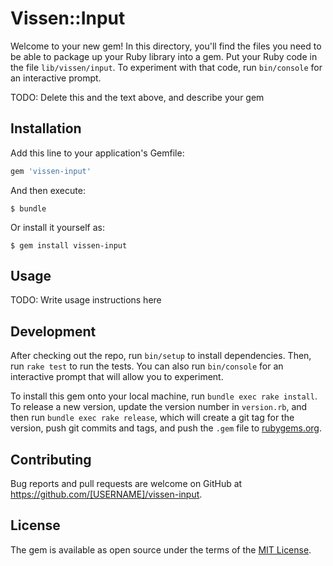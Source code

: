 # Vissen::Input

Welcome to your new gem! In this directory, you'll find the files you need to be able to package up your Ruby library into a gem. Put your Ruby code in the file `lib/vissen/input`. To experiment with that code, run `bin/console` for an interactive prompt.

TODO: Delete this and the text above, and describe your gem

## Installation

Add this line to your application's Gemfile:

```ruby
gem 'vissen-input'
```

And then execute:

    $ bundle

Or install it yourself as:

    $ gem install vissen-input

## Usage

TODO: Write usage instructions here

## Development

After checking out the repo, run `bin/setup` to install dependencies. Then, run `rake test` to run the tests. You can also run `bin/console` for an interactive prompt that will allow you to experiment.

To install this gem onto your local machine, run `bundle exec rake install`. To release a new version, update the version number in `version.rb`, and then run `bundle exec rake release`, which will create a git tag for the version, push git commits and tags, and push the `.gem` file to [rubygems.org](https://rubygems.org).

## Contributing

Bug reports and pull requests are welcome on GitHub at https://github.com/[USERNAME]/vissen-input.

## License

The gem is available as open source under the terms of the [MIT License](https://opensource.org/licenses/MIT).
